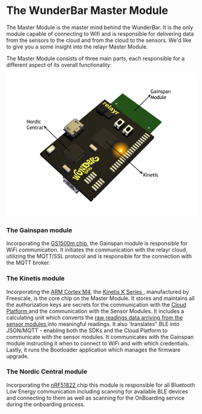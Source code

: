 # The WunderBar Master Module

The Master Module is the master mind behind the WunderBar. It is the only module capable of connecting to Wifi and is responsible for delivering data from the sensors to the cloud and from the cloud to the sensors. We'd like to give you a some insight into the relayr Master Module. 


The Master Module consists of three main parts, each responsible for a different aspect of its overall functionality: 

<img src="assets/Master.png" class="center">

### The Gainspan module 

Incorporating the <a href="http://www.gainspan.com/gs1500m">GS1500m chip,</a> the Gainspan module is responsible for WiFi communication. It initiates the communication with the relayr cloud, utilizing the MQTT/SSL protocol and is responsible for the connection with the MQTT broker.


### The Kinetis module 

Incorporating the <a href="http://www.arm.com/products/processors/cortex-m/cortex-m4-processor.php">ARM Cortex M4</a>, the <a href="http://www.freescale.com/webapp/sps/site/overview.jsp?code=KINETIS_K_SERIES" target="_blank"> Kinetis K Series </a>, manufactured by Freescale, is the core chip on the Master Module.
It stores and maintains all the authorization keys are secrets for the communication with the <a href="https://developer.relayr.io/documents/Welcome/Platform">Cloud Platform </a> and the communication with the Sensor Modules. 
It includes a calculating unit which converts the <a href="https://developer.relayr.io/documents/Welcome/Sensors">raw readings data arriving from the sensor modules </a> into meaningful readings. It also 'translates" BLE into JSON/MQTT - enabling both the SDKs and the Cloud Platform to communicate with the sensor modules.
It communicates with the Gainspan module instructing it when to connect to WiFi and with which credentials. 
Lastly, it runs the Bootloader application which manages the firmware upgrade. 


### The Nordic Central module

Incorporating the <a href="https://www.nordicsemi.com/eng/Products/Bluetooth-Smart-Bluetooth-low-energy/nRF51822"> nRF51822 </a> chip this module is responsible for all Bluetooth Low Energy communication including scanning for available BLE devices and connecting to them as well as scanning for the OnBoarding service during the onboarding process.  
